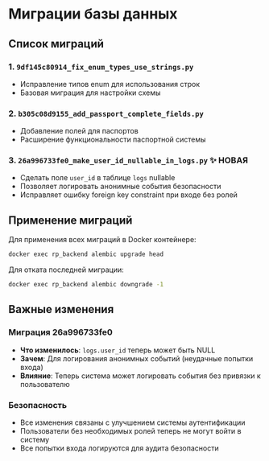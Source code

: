# Миграции базы данных

## Список миграций

### 1. `9df145c80914_fix_enum_types_use_strings.py`
- Исправление типов enum для использования строк
- Базовая миграция для настройки схемы

### 2. `b305c08d9155_add_passport_complete_fields.py`
- Добавление полей для паспортов
- Расширение функциональности паспортной системы

### 3. `26a996733fe0_make_user_id_nullable_in_logs.py` ✨ **НОВАЯ**
- Сделать поле `user_id` в таблице `logs` nullable
- Позволяет логировать анонимные события безопасности
- Исправляет ошибку foreign key constraint при входе без ролей

## Применение миграций

Для применения всех миграций в Docker контейнере:
```bash
docker exec rp_backend alembic upgrade head
```

Для отката последней миграции:
```bash
docker exec rp_backend alembic downgrade -1
```

## Важные изменения

### Миграция 26a996733fe0
- **Что изменилось**: `logs.user_id` теперь может быть NULL
- **Зачем**: Для логирования анонимных событий (неудачные попытки входа)
- **Влияние**: Теперь система может логировать события без привязки к пользователю

### Безопасность
- Все изменения связаны с улучшением системы аутентификации
- Пользователи без необходимых ролей теперь не могут войти в систему
- Все попытки входа логируются для аудита безопасности